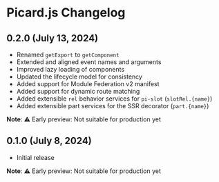 # Picard.js Changelog

## 0.2.0 (July 13, 2024)

- Renamed `getExport` to `getComponent`
- Extended and aligned event names and arguments
- Improved lazy loading of components
- Updated the lifecycle model for consistency
- Added support for Module Federation v2 manifest
- Added support for dynamic route matching
- Added extensible `rel` behavior services for `pi-slot` (`slotRel.{name}`)
- Added extensible part services for the SSR decorator (`part.{name}`)

**Note**: ⚠️ Early preview: Not suitable for production yet

## 0.1.0 (July 8, 2024)

- Initial release

**Note**: ⚠️ Early preview: Not suitable for production yet
